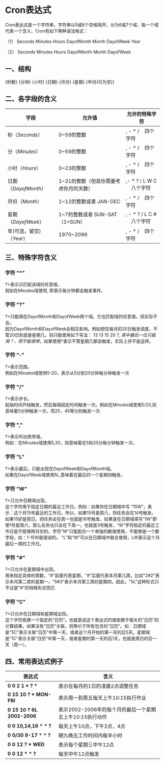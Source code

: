 # Cron表达式

Cron表达式是一个字符串，字符串以5或6个空格隔开，分为6或7个域，每一个域代表一个含义，Cron有如下两种语法格式：

（1） Seconds Minutes Hours DayofMonth Month DayofWeek Year

（2） Seconds Minutes Hours DayofMonth Month DayofWeek

## 一、结构

{秒数} {分钟} {小时} {日期} {月份} {星期} {年份(可为空)}

## 二、各字段的含义

| 字段                     | 允许值                                 | 允许的特殊字符               |
| ------------------------ | -------------------------------------- | ---------------------------- |
| 秒（*Seconds*）            | 0~59的整数                             | , - * /    四个字符          |
| 分（*Minutes*）          | 0~59的整数                             | , - * /    四个字符          |
| 小时（*Hours*）          | 0~23的整数                             | , - * /    四个字符          |
| 日期（*DayofMonth*）     | 1~31的整数（但是你需要考虑你月的天数） | ,- * ? / L W C     八个字符  |
| 月份（*Month*）          | 1~12的整数或者 JAN-DEC                 | , - * /    四个字符          |
| 星期（*DayofWeek*）      | 1~7的整数或者 SUN-SAT （1=SUN）        | , - * ? / L C #     八个字符 |
| 年(可选，留空)（*Year*） | 1970~2099                              | , - * /    四个字符          |

## 三、特殊字符含义

### 字符 "\*"

?>表示示匹配该域的任意值。  
假如在Minutes域使用, 即表示每分钟都会触发事件。

### 字符 "?"

?>只能用在DayofMonth和DayofWeek两个域。它也匹配域的任意值，但实际不会。  
因为DayofMonth和DayofWeek会相互影响。例如想在每月的20日触发调度，不管20日到底是星期几，则只能使用如下写法： 13 13 15 20 *?, 其中最后一位只能用？，而不能使用*，如果使用*表示不管星期几都会触发，实际上并不是这样。

### 字符 "\-"

?>表示范围。  
例如在Minutes域使用5-20，表示从5分到20分钟每分钟触发一次

### 字符 "/"

?>表示步长。  
起始时间开始触发，然后每隔固定时间触发一次。例如在Minutes域使用5/20,则意味着5分钟触发一次，而25，45等分别触发一次.

### 字符 ","

?>表示列出枚举值。  
例如：在Minutes域使用5,20，则意味着在5和20分每分钟触发一次。

### 字符 "L"

?>表示最后，只能出现在DayofWeek和DayofMonth域。  
如果在DayofWeek域使用5L,意味着在最后的一个星期四触发。

### 字符 "W"

?>只允许日期域出现。  
这个字符用于指定日期的最近工作日。例如：如果你在日期域中写 “15W”，表示：这个月15号最近的工作日。所以，如果15号是周六，则任务会在14号触发。如果15好是周日，则任务会在周一也就是16号触发。如果是在日期域填写“1W”即使1号是周六，那么任务也只会在下周一，也就是3号触发，“W”字符指定的最近工作日是不能够跨月份的。字符“W”只能配合一个单独的数值使用，不能够是一个数字段，如：1-15W是错误的。
“L”和“W”可以在日期域中联合使用，LW表示这个月最后一周的工作日。

### 字符 "\#"

?>只允许在星期域中出现。  
用来指定具体的周数，"#"前面代表星期，"#"后面代表本月第几周，比如"2#2"表示本月第二周的星期一，"5#3"表示本月第三周的星期四，因此，"5L"这种形式只不过是"#"的特殊形式而已

### 字符 "C"

?>只允许在日期域和星期域出现。  
这个字符依靠一个指定的“日历”。也就是说这个表达式的值依赖于相关的“日历”的计算结果，如果没有“日历”关联，则等价于所有包含的“日历”。如：日期域是“5C”表示关联“日历”中第一天，或者这个月开始的第一天的后5天。星期域是“1C”表示关联“日历”中第一天，或者星期的第一天的后1天，也就是周日的后一天（周一）。

## 四、常用表达式例子

| 表达式                                 | 含义                                                     |
| -------------------------------------- | -------------------------------------------------------- |
| **0 0    2        1   \*   ?    \***   | 表示在每月的1日的凌晨2点调整任务                         |
| **0 15   10       ?   \*   MON-FRI**   | 表示周一到周五每天上午10:15执行作业                      |
| **0 15   10       ?   6L   2002-2006** | 表示2002-2006年的每个月的最后一个星期五上午10:15执行动作 |
| **0 0    10,14,16 \*  \*   ?**         | 每天上午10点，下午2点，4点                               |
| **0 0/30 9-17     \*  \*   ?**         | 朝九晚五工作时间内每半小时                               |
| **0 0    12       ?   \*   WED**       | 表示每个星期三中午12点                                   |
| **0 0    12       *   \*   ?**         | 每天中午12点触发                                         |
